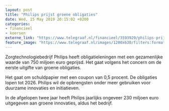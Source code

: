 ```yaml
---
layout: post
title: "Philips prijst groene obligaties"
date: Wed, 15 May 2019 20:15:02 +0200
categories: 
- financieel 
- koersen 
externe_link: "https://www.telegraaf.nl/financieel/3593929/philips-prijst-groene-obligaties"
feature_image: "https://www.telegraaf.nl/images/1200x630/filters:format(jpeg):quality(80)/cdn-kiosk-api.telegraaf.nl/606dfeb6-773d-11e9-9abf-0255c322e81b.jpg"
---
```


<p class="intro">Zorgtechnologiebedrijf Philips heeft obligatieleningen met een gezamenlijke waarde van 750 miljoen euro geprijsd. Het gaat volgens het concern om de eerste uitgifte van groene obligaties.</p> <p>Het gaat om schuldpapier met een coupon van 0,5 procent. De obligaties lopen tot 2026. Philips wil de opbrengsten onder meer gebruiken voor duurzame innovaties en initiatieven.</p><p>In de afgelopen twee jaar heeft Philips jaarlijks ongeveer 230 miljoen euro uitgegeven aan groene innovaties, aldus het bedrijf.</p>
